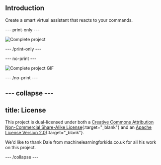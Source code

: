 ## Introduction

Create a smart virtual assistant that reacts to your commands.

--- print-only ---

![Complete project](images/what-you-will-make.png)

--- /print-only ---

--- no-print ---

![Complete project GIF](images/smart-classroom.gif)

--- /no-print ---

--- collapse ---
---
title: License
---

This project is dual-licensed under both a [Creative Commons Attribution Non-Commercial Share-Alike License](http://creativecommons.org/licenses/by-nc-sa/4.0/){:target="_blank"} and an [Apache License Version 2.0](http://www.apache.org/licenses/LICENSE-2.0){:target="_blank"}.

We'd like to thank Dale from machinelearningforkids.co.uk for all his work on this project.

--- /collapse ---
